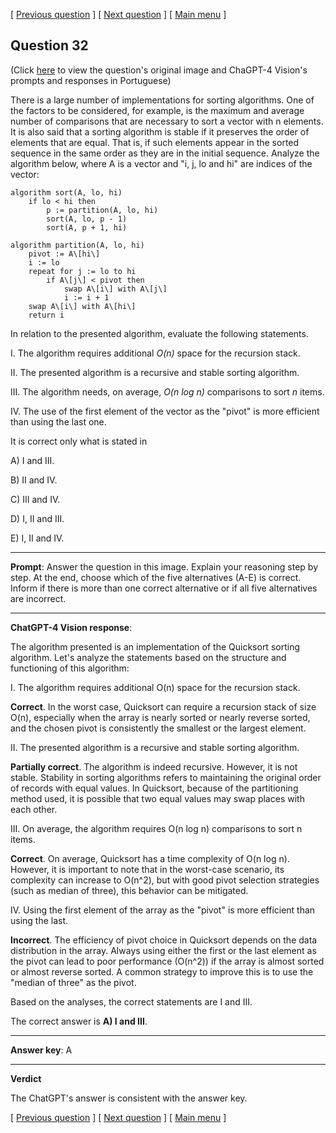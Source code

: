 \[ [Previous question](q31-eng.md) \] \[ [Next question](q33-eng.md) \] \[ [Main menu](/README.md) \]

## Question 32 ##

(Click [here](q32-por.md) to view the question's original image and ChaGPT-4 Vision's prompts and responses in Portuguese)

There is a large number of implementations for sorting algorithms. One of the factors to be considered, for example, is the maximum and average number of comparisons that are necessary to sort a vector with n elements. It is also said that a sorting algorithm is stable if it preserves the order of elements that are equal. That is, if such elements appear in the sorted sequence in the same order as they are in the initial sequence. Analyze the algorithm below, where A is a vector and "i, j, lo and hi" are indices of the vector:

```
algorithm sort(A, lo, hi)
    if lo < hi then
        p := partition(A, lo, hi)
        sort(A, lo, p - 1)
        sort(A, p + 1, hi)

algorithm partition(A, lo, hi)
    pivot := A\[hi\]
    i := lo
    repeat for j := lo to hi
        if A\[j\] < pivot then
            swap A\[i\] with A\[j\]
            i := i + 1
    swap A\[i\] with A\[hi\]
    return i
```

In relation to the presented algorithm, evaluate the following statements.

I. The algorithm requires additional *O(n)* space for the recursion stack.

II. The presented algorithm is a recursive and stable sorting algorithm.

III. The algorithm needs, on average, *O(n log n)* comparisons to sort *n* items.

IV. The use of the first element of the vector as the "pivot" is more efficient than using the last one.

It is correct only what is stated in

A) I and III.

B) II and IV.

C) III and IV.

D) I, II and III.

E) I, II and IV.

---

**Prompt**: Answer the question in this image. Explain your reasoning step by step. At the end, choose which of the five alternatives (A-E) is correct. Inform if there is more than one correct alternative or if all five alternatives are incorrect.

---

**ChatGPT-4 Vision response**:

The algorithm presented is an implementation of the Quicksort sorting algorithm. Let's analyze the statements based on the structure and functioning of this algorithm:

I. The algorithm requires additional O(n) space for the recursion stack.

**Correct**. In the worst case, Quicksort can require a recursion stack of size O(n), especially when the array is nearly sorted or nearly reverse sorted, and the chosen pivot is consistently the smallest or the largest element.

II. The presented algorithm is a recursive and stable sorting algorithm.

**Partially correct**. The algorithm is indeed recursive. However, it is not stable. Stability in sorting algorithms refers to maintaining the original order of records with equal values. In Quicksort, because of the partitioning method used, it is possible that two equal values may swap places with each other.

III. On average, the algorithm requires O(n log n) comparisons to sort n items.

**Correct**. On average, Quicksort has a time complexity of O(n log n). However, it is important to note that in the worst-case scenario, its complexity can increase to O(n^2), but with good pivot selection strategies (such as median of three), this behavior can be mitigated.

IV. Using the first element of the array as the "pivot" is more efficient than using the last.

**Incorrect**. The efficiency of pivot choice in Quicksort depends on the data distribution in the array. Always using either the first or the last element as the pivot can lead to poor performance (O(n^2)) if the array is almost sorted or almost reverse sorted. A common strategy to improve this is to use the "median of three" as the pivot.

Based on the analyses, the correct statements are I and III.

The correct answer is **A) I and III**.

---

**Answer key**: A

---

**Verdict**

The ChatGPT's answer is consistent with the answer key.


\[ [Previous question](q31-eng.md) \] \[ [Next question](q33-eng.md) \] \[ [Main menu](/README.md) \]
